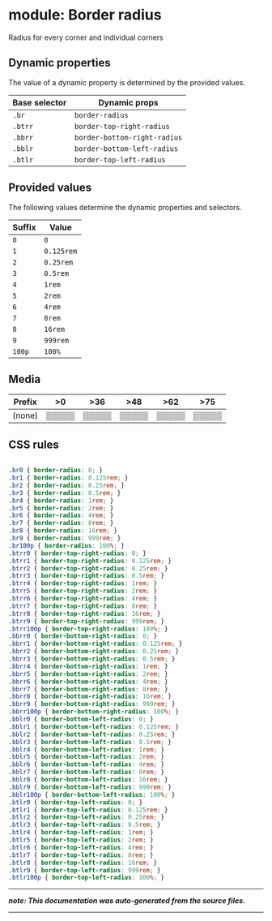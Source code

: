 # module: Border radius

Radius for every corner and individual corners








## Dynamic properties
The value of a dynamic property is determined by the provided values.

| Base selector | Dynamic props |
| ------------- | ------------- |
| `.br` |`border-radius`|
| `.btrr` |`border-top-right-radius`|
| `.bbrr` |`border-bottom-right-radius`|
| `.bblr` |`border-bottom-left-radius`|
| `.btlr` |`border-top-left-radius`|





## Provided values
The following values determine the dynamic properties and selectors.

Suffix  | Value
--------- | ---------
`0` | `0`
`1` | `0.125rem`
`2` | `0.25rem`
`3` | `0.5rem`
`4` | `1rem`
`5` | `2rem`
`6` | `4rem`
`7` | `8rem`
`8` | `16rem`
`9` | `999rem`
`100p` | `100%`




## Media





| Prefix  |  >0 |  >36 |  >48 |  >62 |  >75 | 
| :------:  |  :---------: |  :---------: |  :---------: |  :---------: |  :---------: | 
|  (none)  |▒▒▒▒▒|▒▒▒▒▒|▒▒▒▒▒|▒▒▒▒▒|▒▒▒▒▒|






## CSS rules
```css

.br0 { border-radius: 0; }
.br1 { border-radius: 0.125rem; }
.br2 { border-radius: 0.25rem; }
.br3 { border-radius: 0.5rem; }
.br4 { border-radius: 1rem; }
.br5 { border-radius: 2rem; }
.br6 { border-radius: 4rem; }
.br7 { border-radius: 8rem; }
.br8 { border-radius: 16rem; }
.br9 { border-radius: 999rem; }
.br100p { border-radius: 100%; }
.btrr0 { border-top-right-radius: 0; }
.btrr1 { border-top-right-radius: 0.125rem; }
.btrr2 { border-top-right-radius: 0.25rem; }
.btrr3 { border-top-right-radius: 0.5rem; }
.btrr4 { border-top-right-radius: 1rem; }
.btrr5 { border-top-right-radius: 2rem; }
.btrr6 { border-top-right-radius: 4rem; }
.btrr7 { border-top-right-radius: 8rem; }
.btrr8 { border-top-right-radius: 16rem; }
.btrr9 { border-top-right-radius: 999rem; }
.btrr100p { border-top-right-radius: 100%; }
.bbrr0 { border-bottom-right-radius: 0; }
.bbrr1 { border-bottom-right-radius: 0.125rem; }
.bbrr2 { border-bottom-right-radius: 0.25rem; }
.bbrr3 { border-bottom-right-radius: 0.5rem; }
.bbrr4 { border-bottom-right-radius: 1rem; }
.bbrr5 { border-bottom-right-radius: 2rem; }
.bbrr6 { border-bottom-right-radius: 4rem; }
.bbrr7 { border-bottom-right-radius: 8rem; }
.bbrr8 { border-bottom-right-radius: 16rem; }
.bbrr9 { border-bottom-right-radius: 999rem; }
.bbrr100p { border-bottom-right-radius: 100%; }
.bblr0 { border-bottom-left-radius: 0; }
.bblr1 { border-bottom-left-radius: 0.125rem; }
.bblr2 { border-bottom-left-radius: 0.25rem; }
.bblr3 { border-bottom-left-radius: 0.5rem; }
.bblr4 { border-bottom-left-radius: 1rem; }
.bblr5 { border-bottom-left-radius: 2rem; }
.bblr6 { border-bottom-left-radius: 4rem; }
.bblr7 { border-bottom-left-radius: 8rem; }
.bblr8 { border-bottom-left-radius: 16rem; }
.bblr9 { border-bottom-left-radius: 999rem; }
.bblr100p { border-bottom-left-radius: 100%; }
.btlr0 { border-top-left-radius: 0; }
.btlr1 { border-top-left-radius: 0.125rem; }
.btlr2 { border-top-left-radius: 0.25rem; }
.btlr3 { border-top-left-radius: 0.5rem; }
.btlr4 { border-top-left-radius: 1rem; }
.btlr5 { border-top-left-radius: 2rem; }
.btlr6 { border-top-left-radius: 4rem; }
.btlr7 { border-top-left-radius: 8rem; }
.btlr8 { border-top-left-radius: 16rem; }
.btlr9 { border-top-left-radius: 999rem; }
.btlr100p { border-top-left-radius: 100%; }

```

- - - - -
_**note: This documentation was auto-generated from the source files.**_
- - - - -